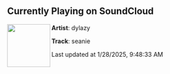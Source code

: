 ## Currently Playing on SoundCloud

[<img align="left" width="100" src="https://i1.sndcdn.com/artworks-2AYlA9WRQQQRu8nX-WWHjzQ-t500x500.jpg">](https://soundcloud.com/dylazy/seanie)

**Artist**: dylazy 

**Track**: seanie

Last updated at 1/28/2025, 9:48:33 AM
